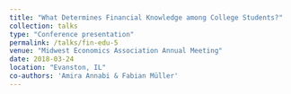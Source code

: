 ```yaml
---
title: "What Determines Financial Knowledge among College Students?"
collection: talks
type: "Conference presentation"
permalink: /talks/fin-edu-5
venue: "Midwest Economics Association Annual Meeting"
date: 2018-03-24
location: "Evanston, IL"
co-authors: 'Amira Annabi & Fabian Müller'
---
```


<!-- Google tag (gtag.js) -->
<script async src="https://www.googletagmanager.com/gtag/js?id=G-Q95WSVMDNZ"></script>
<script>
  window.dataLayer = window.dataLayer || [];
  function gtag(){dataLayer.push(arguments);}
  gtag('js', new Date());

  gtag('config', 'G-Q95WSVMDNZ');
</script>